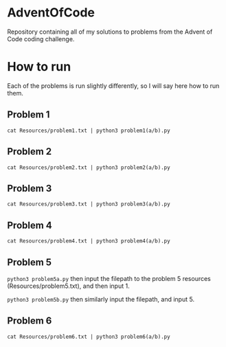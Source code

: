 # AdventOfCode
Repository containing all of my solutions to problems from the Advent of Code coding challenge.

# How to run
Each of the problems is run slightly differently, so I will say here how to run them.

## Problem 1
`cat Resources/problem1.txt | python3 problem1(a/b).py`

## Problem 2
`cat Resources/problem2.txt | python3 problem2(a/b).py`

## Problem 3
`cat Resources/problem3.txt | python3 problem3(a/b).py`

## Problem 4
`cat Resources/problem4.txt | python3 problem4(a/b).py`

## Problem 5
`python3 problem5a.py` then input the filepath to the problem 5 resources (Resources/problem5.txt), and then input 1.

`python3 problem5b.py` then similarly input the filepath, and input 5.

## Problem 6
`cat Resources/problem6.txt | python3 problem6(a/b).py`
